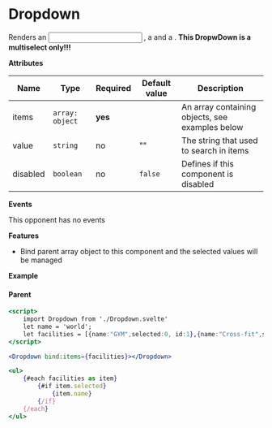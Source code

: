 # Dropdown

Renders an <input> , a <span> and a <list>. **This DropwDown is a multiselect only!!!**


**Attributes**


| Name      | Type                 | Required | Default value       | Description                                                              |
|-----------|----------------------|----------|----------------------|--------------------------------------------------------------------------|
| items     | `array: object`      | **yes**  |                      |An array containing objects, see examples below                          |
| value     | `string`             | no       | ""                   | The string that used to search in items
| disabled  | `boolean`            | no       | `false`              | Defines if this component is disabled                                    |

**Events**


This opponent has no events


**Features**

- Bind parent array object to this component and the selected values will be managed

**Example**

#### Parent
```jsx
<script>
	import Dropdown from './Dropdown.svelte'
	let name = 'world';
	let facilities = [{name:"GYM",selected:0, id:1},{name:"Cross-fit",selected:0, id:2}, {name:"Sauna", selected :0,id:3},{name:"Gyúró", selected:0,id:4}]
</script>

<Dropdown bind:items={facilities}></Dropdown>

<ul>
	{#each facilities as item}
		{#if item.selected}
			{item.name}
		{/if}
	{/each}
</ul>
```

